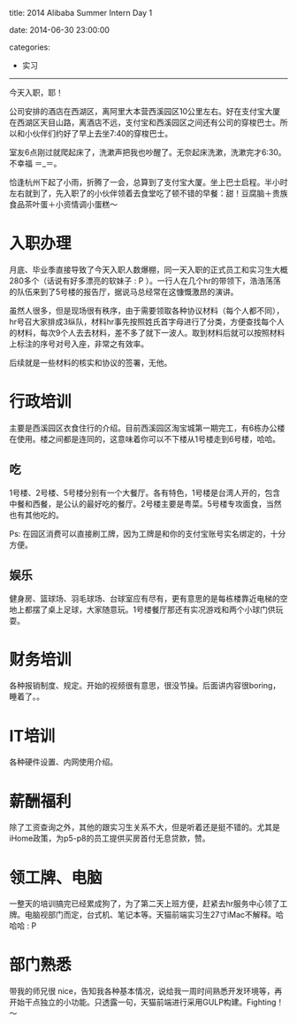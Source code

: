 title: 2014 Alibaba Summer Intern Day 1

date: 2014-06-30 23:00:00

categories:
- 实习
---

今天入职，耶！

公司安排的酒店在西湖区，离阿里大本营西溪园区10公里左右。好在支付宝大厦在西湖区天目山路，离酒店不远，支付宝和西溪园区之间还有公司的穿梭巴士。所以和小伙伴们约好了早上去坐7:40的穿梭巴士。

室友6点刚过就爬起床了，洗漱声把我也吵醒了。无奈起床洗漱，洗漱完才6:30。不幸福 ＝_＝。

恰逢杭州下起了小雨，折腾了一会，总算到了支付宝大厦。坐上巴士启程。半小时左右就到了，先入职了的小伙伴领着去食堂吃了顿不错的早餐：甜！豆腐脑＋贵族食品茶叶蛋＋小资情调小蛋糕～

<!--more-->

# 入职办理

月底、毕业季直接导致了今天入职人数爆棚，同一天入职的正式员工和实习生大概280多个（话说有好多漂亮的软妹子 : P ）。一行人在几个hr的带领下，浩浩荡荡的队伍来到了5号楼的报告厅，据说马总经常在这慷慨激昂的演讲。

虽然人很多，但是现场很有秩序，由于需要领取各种协议材料（每个人都不同），hr号召大家排成3纵队，材料hr事先按照姓氏首字母进行了分类，方便查找每个人的材料，每次9个人去去材料，差不多了就下一波人。取到材料后就可以按照材料上标注的序号对号入座，非常之有效率。

后续就是一些材料的核实和协议的签署，无他。

# 行政培训

主要是西溪园区衣食住行的介绍。目前西溪园区淘宝城第一期完工，有6栋办公楼在使用。楼之间都是连同的，这意味着你可以不下楼从1号楼走到6号楼，哈哈。

## 吃

1号楼、2号楼、5号楼分别有一个大餐厅。各有特色，1号楼是台湾人开的，包含中餐和西餐，是公认的最好吃的餐厅。2号楼主要是粤菜。5号楼专攻面食，当然也有其他吃的。

Ps: 在园区消费可以直接刷工牌，因为工牌是和你的支付宝账号实名绑定的，十分方便。

## 娱乐

健身房、篮球场、羽毛球场、台球室应有尽有，更有意思的是每栋楼靠近电梯的空地上都摆了桌上足球，大家随意玩。1号楼餐厅那还有实况游戏和两个小球门供玩耍。

# 财务培训

各种报销制度、规定。开始的视频很有意思，很没节操。后面讲内容很boring，睡着了。。

# IT培训

各种硬件设置、内网使用介绍。

# 薪酬福利

除了工资查询之外，其他的跟实习生关系不大，但是听着还是挺不错的。尤其是iHome政策，为p5-p8的员工提供买房首付无息贷款，赞。

# 领工牌、电脑

一整天的培训搞完已经累成狗了，为了第二天上班方便，赶紧去hr服务中心领了工牌。电脑视部门而定，台式机、笔记本等。天猫前端实习生27寸iMac不解释。哈哈哈 : P

# 部门熟悉

带我的师兄很 nice，告知我各种基本情况，说给我一周时间熟悉开发环境等，再开始干点独立的小功能。只透露一句，天猫前端进行采用GULP构建。Fighting！～
